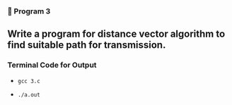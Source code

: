 ### 🚀 Program 3
Write a program for distance vector algorithm to find suitable path for 
transmission.
---
### Terminal Code for Output
<ul>
<li>

```
gcc 3.c
```
</li>
<li>

```
./a.out
```
</li>
</ul>